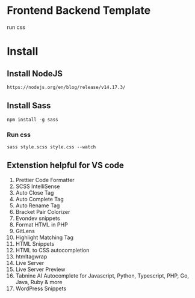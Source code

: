 # Frontend Backend Template
run css


# Install

## Install NodeJS

`https://nodejs.org/en/blog/release/v14.17.3/`

## Install Sass

`npm install -g sass`

### Run css
`sass style.scss style.css --watch`

## Extenstion helpful for VS code  ###

1. Prettier Code Formatter
2. SCSS IntelliSense
3. Auto Close Tag
4. Auto Complete Tag
5. Auto Rename Tag
6. Bracket Pair Colorizer
7. Evondev snippets
8. Format HTML in PHP
9. GitLens
10. Highlight Matching Tag
11. HTML Snippets
12. HTML to CSS autocompletion
13. htmltagwrap 
14. Live Server
15. Live Server Preview
16. Tabnine AI Autocomplete for Javascript, Python, Typescript, PHP, Go, Java, Ruby & more
17. WordPress Snippets
